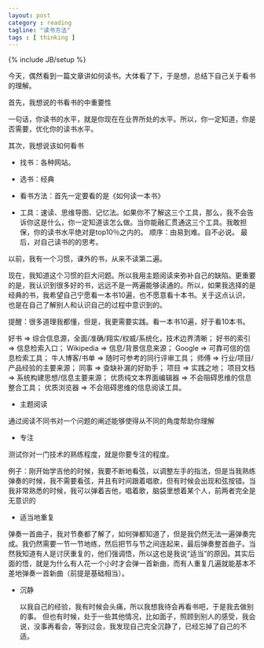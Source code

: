 ```yaml
---
layout: post
category : reading
tagline: "读书方法"
tags : [ thinking ]
---
```

{% include JB/setup %}


今天，偶然看到一篇文章讲如何读书。大体看了下，于是想，总结下自己关于看书的理解。

首先，我想说的书看书的中重要性

一句话，你读书的水平，就是你现在在业界所处的水平。所以，你一定知道，你是否需要，优化你的读书水平。

其次，我想说该如何看书

* 找书：各种网站。
* 选书：经典
* 看书方法：首先一定要看的是《如何读一本书》

* 工具：速读、思维导图、记忆法。如果你不了解这三个工具，那么，我不会告诉你这是什么，你一定知道该怎么做。当你能融汇贯通这三个工具。我敢担保，你的读书水平绝对是top10％之内的。
                        顺序：由易到难。自不必说。
最后，对自己读书的的思考。

以前，我有一个习惯，课外的书，从来不读第二遍。

现在，我知道这个习惯的巨大问题。所以我用主题阅读来弥补自己的缺陷。更重要的是，我认识到很多好的书，远远不是一两遍能够读通的。所以，如果我选择的是经典的书，我希望自己宁愿看一本书10遍，也不愿意看十本书。关于这点认识，也是在自己了解别人和认识自己的过程中意识到的。

提醒：很多道理我都懂，但是，我更需要实践。看一本书10遍，好于看10本书。
               
                        
            
好书 => 综合信息源，全面/准确/翔实/权威/系统化，技术边界清晰；
好书的索引 => 信息检索入口；
Wikipedia => 信息/背景信息来源；
Google => 可靠可信的信息检索工具；
牛人博客/书单 => 随时可参考的同行评审工具；
师傅 => 行业/项目/产品经验的主要来源；
同事 => 查缺补漏的好助手；
项目 => 实践之地；
项目文档 => 系统构建思想/信息主要来源；
优质纯文本界面编辑器 => 不会阻碍思维的信息整合工具；
优质浏览器 => 不会阻碍思维的信息阅读工具。

* 主题阅读

通过阅读不同书对一个问题的阐述能够使得从不同的角度帮助你理解

* 专注

测试你对一门技术的熟练程度，就是你要专注的程度。

例子：刚开始学吉他的时候，我要不断地看弦，以调整左手的指法，但是当我熟练弹奏的时候，我不需要看弦，并且有时间跟着唱歌，但有时候会出现和弦按错。当我非常熟悉的时候，我可以弹着吉他，唱着歌，脑袋里想着某个人，前两者完全是无意识的

* 适当地重复

弹奏一首曲子，我对节奏都了解了，如何弹都知道了，但是我仍然无法一遍弹奏完成。我仍然需要一节一节地练，然后把节与节之间连起来，最后弹奏整首曲子。当然我知道有人是讨厌重复的，他们强调悟，所以这也是我说“适当”的原因。其实后面的悟，就是为什么有人花一个小时才会弹一首新曲，而有人重复几遍就能基本不差地弹奏一首新曲（前提是基础相当）。


* 沉静

	以我自己的经验，我有时候会头痛，所以我想我待会再看书吧，于是我去做别的事。
但也有时候，处于一些其他情况，比如面子，照顾到别人的感受，我会说，没事再看会，等到过会，我发现自己完全沉静了，已经忘掉了自己的不适。

